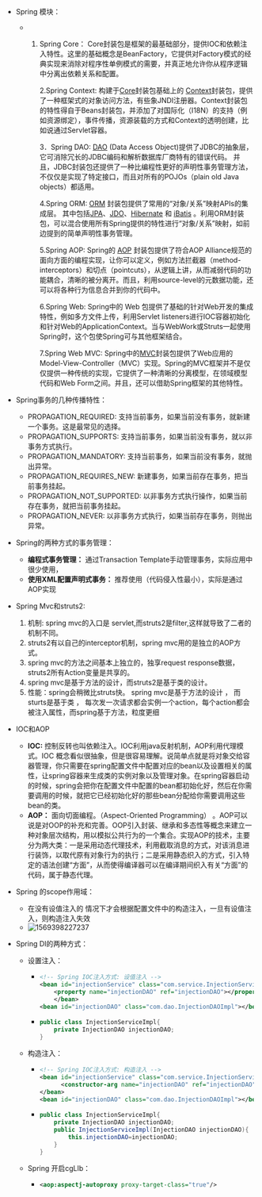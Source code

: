 + Spring 模块：
  
  + 1. Spring Core： Core封装包是框架的最基础部分，提供IOC和依赖注入特性。这里的基础概念是BeanFactory，它提供对Factory模式的经典实现来消除对程序性单例模式的需要，并真正地允许你从程序逻辑中分离出依赖关系和配置。
  
       2.Spring Context: 构建于[Core](http://www.mianwww.com/html/2014/03/19750.html#beans-introduction)封装包基础上的 [Context](http://blog.chinaunix.net/u/9295/ch03s08.html)封装包，提供了一种框架式的对象访问方法，有些象JNDI注册器。Context封装包的特性得自于Beans封装包，并添加了对国际化（I18N）的支持（例如资源绑定），事件传播，资源装载的方式和Context的透明创建，比如说通过Servlet容器。
  
       3．Spring DAO:  [DAO](http://www.mianwww.com/html/2014/03/19750.html#dao-introduction) (Data Access Object)提供了JDBC的抽象层，它可消除冗长的JDBC编码和解析数据库厂商特有的错误代码。 并且，JDBC封装包还提供了一种比编程性更好的声明性事务管理方法，不仅仅是实现了特定接口，而且对所有的POJOs（plain old Java objects）都适用。

       4.Spring ORM: [ORM](http://www.mianwww.com/html/2014/03/19750.html#orm-introduction) 封装包提供了常用的“对象/关系”映射APIs的集成层。 其中包括[JPA](http://blog.chinaunix.net/u/9295/ch12s07.html)、[JDO](http://blog.chinaunix.net/u/9295/ch12s03.html)、[Hibernate](http://blog.chinaunix.net/u/9295/ch12s02.html) 和 [iBatis](http://blog.chinaunix.net/u/9295/ch12s06.html) 。利用ORM封装包，可以混合使用所有Spring提供的特性进行“对象/关系”映射，如前边提到的简单声明性事务管理。
  
       5.Spring AOP: Spring的 [AOP](http://www.mianwww.com/html/2014/03/19750.html#aop-introduction) 封装包提供了符合AOP Alliance规范的面向方面的编程实现，让你可以定义，例如方法拦截器（method-interceptors）和切点（pointcuts），从逻辑上讲，从而减弱代码的功能耦合，清晰的被分离开。而且，利用source-level的元数据功能，还可以将各种行为信息合并到你的代码中。
  
       6.Spring Web: Spring中的 Web 包提供了基础的针对Web开发的集成特性，例如多方文件上传，利用Servlet listeners进行IOC容器初始化和针对Web的ApplicationContext。当与WebWork或Struts一起使用Spring时，这个包使Spring可与其他框架结合。
  
       7.Spring Web MVC: Spring中的[MVC](http://www.mianwww.com/html/2014/03/19750.html#mvc-introduction)封装包提供了Web应用的Model-View-Controller（MVC）实现。Spring的MVC框架并不是仅仅提供一种传统的实现，它提供了一种清晰的分离模型，在领域模型代码和Web Form之间。并且，还可以借助Spring框架的其他特性。
  
+ Spring事务的几种传播特性：
  
  + PROPAGATION_REQUIRED: 支持当前事务，如果当前没有事务，就新建一个事务。这是最常见的选择。 
  + PROPAGATION_SUPPORTS: 支持当前事务，如果当前没有事务，就以非事务方式执行。 
  + PROPAGATION_MANDATORY: 支持当前事务，如果当前没有事务，就抛出异常。 
  + PROPAGATION_REQUIRES_NEW: 新建事务，如果当前存在事务，把当前事务挂起。 
  + PROPAGATION_NOT_SUPPORTED: 以非事务方式执行操作，如果当前存在事务，就把当前事务挂起。 
  + PROPAGATION_NEVER: 以非事务方式执行，如果当前存在事务，则抛出异常。 
  
+ Spring的两种方式的事务管理：
  + **编程式事务管理：** 通过Transaction Template手动管理事务，实际应用中很少使用，
  + **使用XML配置声明式事务：** 推荐使用（代码侵入性最小），实际是通过AOP实现

+ Spring Mvc和struts2:
  	1. 机制: spring   mvc的入口是 servlet,而struts2是filter,这样就导致了二者的机制不同。
   	2. struts2有以自己的interceptor机制，spring mvc用的是独立的AOP方式。
   	3. spring mvc的方法之间基本上独立的，独享request response数据，struts2所有Action变量是共享的。
   	4. spring mvc是基于方法的设计，而struts2是基于类的设计。
   	5. 性能：spring会稍微比struts快。 spring mvc是基于方法的设计 ， 而sturts是基于类 ， 每次发一次请求都会实例一个action，每个action都会被注入属性，而spring基于方法，粒度更细

+ IOC和AOP

   + **IOC:** 控制反转也叫依赖注入。IOC利用java反射机制，AOP利用代理模式。IOC 概念看似很抽象，但是很容易理解。说简单点就是将对象交给容器管理，你只需要在spring配置文件中配置对应的bean以及设置相关的属性，让spring容器来生成类的实例对象以及管理对象。在spring容器启动的时候，spring会把你在配置文件中配置的bean都初始化好，然后在你需要调用的时候，就把它已经初始化好的那些bean分配给你需要调用这些bean的类。
   + **AOP：** 面向切面编程。（Aspect-Oriented Programming） 。AOP可以说是对OOP的补充和完善。OOP引入封装、继承和多态性等概念来建立一种对象层次结构，用以模拟公共行为的一个集合。实现AOP的技术，主要分为两大类：一是采用动态代理技术，利用截取消息的方式，对该消息进行装饰，以取代原有对象行为的执行；二是采用静态织入的方式，引入特定的语法创建“方面”，从而使得编译器可以在编译期间织入有关“方面”的代码，属于静态代理。

   

+ Spring 的scope作用域：

  +  在没有设值注入的	情况下才会根据配置文件中的构造注入，一旦有设值注入，则构造注入失效
  + ![1569398227237](C:\Users\HP\AppData\Roaming\Typora\typora-user-images\1569398227237.png)

+ Spring DI的两种方式：

  + 设置注入：

    + ```xml
      <!-- Spring IOC注入方式: 设值注入 -->
      <bean id="injectionService" class="com.service.InjectionServiceImpl">
          <property name="injectionDAO" ref="injectionDAO"></property>
          </bean>
      <bean id="injectionDAO" class="com.dao.InjectionDAOImpl"></bean>
      ```

    + ```java
      public class InjectionServiceImpl{
          private InjectionDAO injectionDAO;
      }
      ```

  + 构造注入：

    + ```xml
      <!-- Spring IOC注入方式: 构造注入 -->
      <bean id="injectionService" class="com.service.InjectionServiceImpl">
          	<constructor-arg name="injectionDAO" ref="injectionDAO"></constructor-arg>
      </bean> 
      <bean id="injectionDAO" class="com.dao.InjectionDAOImpl"></bean>
      ```

    + ```java
      public class InjectionServiceImpl{
          private InjectionDAO injectionDAO;
          public InjectionServiceImpl(InjectionDAO injectionDAO){
              this.injectionDAO=injectionDAO;
          }
      }
      ```

  + Spring 开启cgLIb：
  
    + ```xml
      <aop:aspectj-autoproxy proxy-target-class="true"/>
      ```
